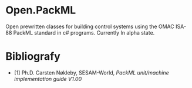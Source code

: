# Open.PackML
Open prewritten classes for building control systems using the OMAC ISA-88 PackML standard in c# programs.
Currently In alpha state.


# Bibliografy

- [1] Ph.D. Carsten Nøkleby, SESAM-World, *PackML unit/machine implementation guide V1.00*